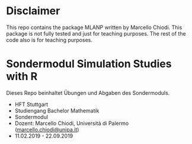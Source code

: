 # Disclaimer

This repo contains the package MLANP written by Marcello Chiodi.
This package is not fully tested and just for teaching purposes.
The rest of the code also is for teaching purposes.

# Sondermodul Simulation Studies with R

Dieses Repo beinhaltet Übungen und Abgaben des Sondermoduls.

* HFT Stuttgart
* Studiengang Bachelor Mathematik
* Sondermodul
* Dozent: Marcello Chiodi, Università di Palermo (marcello.chiodi@unipa.it)
* 11.02.2019 - 22.09.2019
